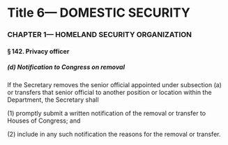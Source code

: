 
# Title 6— DOMESTIC SECURITY
### CHAPTER 1— HOMELAND SECURITY ORGANIZATION
#### § 142. Privacy officer
##### (d) Notification to Congress on removal

If the Secretary removes the senior official appointed under subsection (a) or transfers that senior official to another position or location within the Department, the Secretary shall

(1) promptly submit a written notification of the removal or transfer to Houses of Congress; and

(2) include in any such notification the reasons for the removal or transfer.

